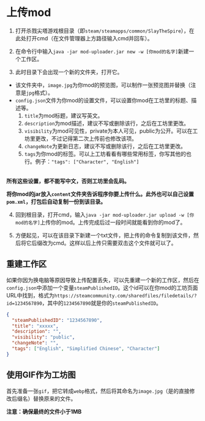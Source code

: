# 上传mod

1. 打开杀戮尖塔游戏根目录（即`steam/steamapps/common/SlayTheSpire`），在此处打开cmd（在文件管理器上方路径输入cmd并回车）。

2. 在命令行中输入`java -jar mod-uploader.jar new -w [你mod的名字]`新建一个工作区。

3. 此时目录下会出现一个新的文件夹，打开它。
* 该文件夹中，`image.jpg`为你mod的预览图，可以制作一张预览图并替换（注意是`jpg`格式）。
* `config.json`文件为你mod的设置文件，可以设置你mod在工坊里的标题、描述等。</br>
    1. `title`为mod标题，建议写英文。
    2. `description`为mod描述，建议不写或删除该行，之后在工坊里更改。
    3. `visibility`为mod可见性，private为本人可见，public为公开。可以在工坊里更改，不过记得第二次上传前也修改该项。
    4. `changeNote`为更新日志，建议不写或删除该行，之后在工坊里更改。
    5. `tags`为你mod的标签。可以上工坊看看有哪些常用标签，你写其他的也行。例子：`"tags": ["Character", "English"]`
</br>
<b>所有这些设置，都不能写中文，否则工坊里会乱码。</b>

<b>将你mod的jar放入`content`文件夹告诉程序你要上传什么。此外也可以自己设置`pom.xml`，打包后自动复制一份到该目录。</b>

4. 回到根目录，打开cmd，输入`java -jar mod-uploader.jar upload -w [你mod的名字]`上传你的mod。上传完成后过一段时间就能看到你的mod了。

5. 方便起见，可以在该目录下新建一个txt文件，把上传的命令复制到该文件，然后将它后缀改为cmd。这样以后上传只需要双击这个文件就可以了。

## 重建工作区

如果你因为换电脑等原因导致上传配置丢失，可以先重建一个新的工作区，然后在`config.json`中添加一个变量`steamPublishedID`。这个id可以在你mod的工坊页面URL中找到，格式为`https://steamcommunity.com/sharedfiles/filedetails/?id=1234567890`，其中的`1234567890`就是你的`steamPublishedID`。

```json
{
  "steamPublishedID": "1234567890",
  "title": "xxxxx",
  "description": "",
  "visibility": "public",
  "changeNote": "",
  "tags": ["English", "Simplified Chinese", "Character"]
}
```

## 使用GIF作为工坊图

首先准备一张`gif`，把它转成`webp`格式，然后将其命名为`image.jpg`（是的直接修改后缀名）替换原来的文件。

<b>注意：确保最终的文件小于1MB</b>